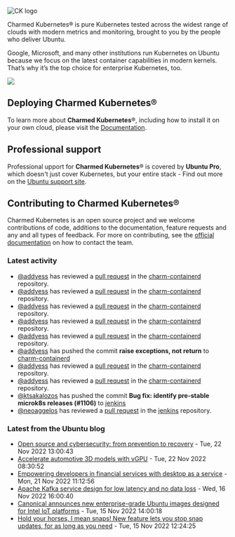 ![CK logo](https://assets.ubuntu.com/v1/451d4cf4-Charmed+Kubernetes_RGB_onWhite_2022.svg)

Charmed Kubernetes® is pure Kubernetes tested across the widest range of clouds with modern metrics and monitoring, brought to you by the people who deliver Ubuntu.

Google, Microsoft, and many other institutions run Kubernetes on Ubuntu because we focus on the latest container capabilities in modern kernels. That’s why it’s the top choice for enterprise Kubernetes, too.

![](https://assets.ubuntu.com/v1/843c77b6-juju-at-a-glace.svg)

## Deploying Charmed Kubernetes®

To learn more about **Charmed Kubernetes**®, including how to install it on your own cloud, please visit the [Documentation][docs].

## Professional support

Professional upport for **Charmed Kubernetes**® is covered by **Ubuntu Pro**, which doesn't just cover Kubernetes, but your entire stack - Find out more on the [Ubuntu support site](https://ubuntu.com/support).

## Contributing to Charmed Kubernetes®

Charmed Kubernetes is an open source project and we welcome contributions of code, additions to the documentation, feature requests and any and all types of feedback. For more on contributing, see the [official documentation][get-in-touch] on how to contact the team.

<!-- LINKS -->
[docs]: https://ubuntu.com/kubernetes/docs
[get-in-touch]: https://ubuntu.com/kubernetes/docs/get-in-touch

### Latest activity

<!-- activity starts -->
 - [@addyess](https://github.com/addyess) has reviewed a [pull request](https://github.com/charmed-kubernetes/charm-containerd/pull/84) in the [charm-containerd](https://github.com/charmed-kubernetes/charm-containerd) repository.
 - [@addyess](https://github.com/addyess) has reviewed a [pull request](https://github.com/charmed-kubernetes/charm-containerd/pull/84) in the [charm-containerd](https://github.com/charmed-kubernetes/charm-containerd) repository.
 - [@addyess](https://github.com/addyess) has reviewed a [pull request](https://github.com/charmed-kubernetes/charm-containerd/pull/84) in the [charm-containerd](https://github.com/charmed-kubernetes/charm-containerd) repository.
 - [@addyess](https://github.com/addyess) has reviewed a [pull request](https://github.com/charmed-kubernetes/charm-containerd/pull/84) in the [charm-containerd](https://github.com/charmed-kubernetes/charm-containerd) repository.
 - [@addyess](https://github.com/addyess) has reviewed a [pull request](https://github.com/charmed-kubernetes/charm-containerd/pull/84) in the [charm-containerd](https://github.com/charmed-kubernetes/charm-containerd) repository.
 - [@addyess](https://github.com/addyess) has pushed the commit **raise exceptions, not return** to [charm-containerd](https://github.com/charmed-kubernetes/charm-containerd)
 - [@addyess](https://github.com/addyess) has reviewed a [pull request](https://github.com/charmed-kubernetes/charm-containerd/pull/84) in the [charm-containerd](https://github.com/charmed-kubernetes/charm-containerd) repository.
 - [@addyess](https://github.com/addyess) has reviewed a [pull request](https://github.com/charmed-kubernetes/charm-containerd/pull/84) in the [charm-containerd](https://github.com/charmed-kubernetes/charm-containerd) repository.
 - [@ktsakalozos](https://github.com/ktsakalozos) has pushed the commit **Bug fix: identify pre-stable microk8s releases (#1106)** to [jenkins](https://github.com/charmed-kubernetes/jenkins)
 - [@neoaggelos](https://github.com/neoaggelos) has reviewed a [pull request](https://github.com/charmed-kubernetes/jenkins/pull/1106) in the [jenkins](https://github.com/charmed-kubernetes/jenkins) repository.
<!-- activity ends -->

<!-- roadmap starts -->

<!-- roadmap ends -->

### Latest from the Ubuntu blog

<!-- blog starts -->
* [Open source and cybersecurity: from prevention to recovery](https://ubuntu.com//blog/open-source-and-cybersecurity-from-prevention-to-recovery) - Tue, 22 Nov 2022 13:00:43 
* [Accelerate automotive 3D models with vGPU](https://ubuntu.com//blog/accelerate-automotive-3d-models-with-vgpu) - Tue, 22 Nov 2022 08:30:52 
* [Empowering developers in financial services with desktop as a service](https://ubuntu.com//blog/empowering-developers-in-financial-services-with-desktop-as-a-service) - Mon, 21 Nov 2022 11:12:56 
* [Apache Kafka service design for low latency and no data loss](https://ubuntu.com//blog/apache-kafka-service-design-for-low-latency-and-no-data-loss) - Wed, 16 Nov 2022 16:00:40 
* [Canonical announces new enterprise-grade Ubuntu images designed for Intel IoT platforms](https://ubuntu.com//blog/canonical-announces-new-enterprise-grade-ubuntu-images-designed-for-intel-iot-platforms) - Tue, 15 Nov 2022 14:00:18 
* [Hold your horses, I mean snaps! New feature lets you stop snap updates, for as long as you need](https://ubuntu.com//blog/hold-your-horses-i-mean-snaps-new-feature-lets-you-stop-snap-updates-for-as-long-as-you-need) - Tue, 15 Nov 2022 12:24:25 
<!-- blog ends -->
